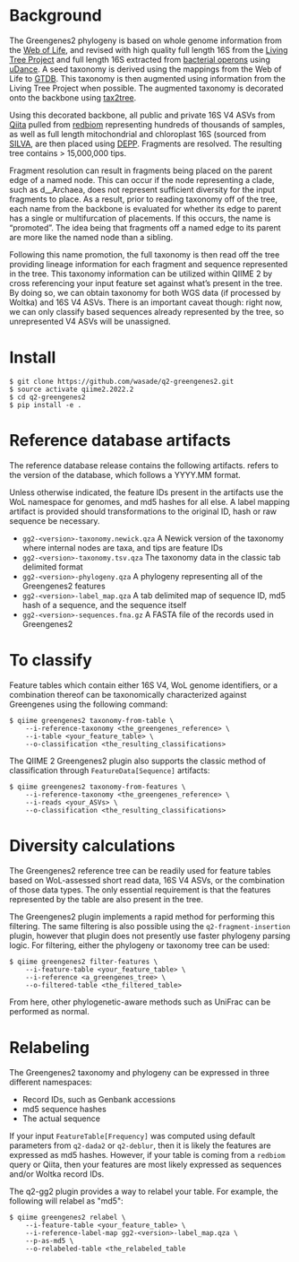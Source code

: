 # Background

The Greengenes2 phylogeny is based on whole genome information from the [Web of Life](https://biocore.github.io/wol/), and revised with high quality full length 16S from the [Living Tree Project](https://imedea.uib-csic.es/mmg/ltp/) and full length 16S extracted from [bacterial operons](https://www.nature.com/articles/s41592-020-01041-y) using [uDance](https://github.com/balabanmetin/uDance). A seed taxonomy is derived using the mappings from the Web of Life to [GTDB](https://gtdb.ecogenomic.org/). This taxonomy is then augmented using information from the Living Tree Project when possible. The augmented taxonomy is decorated onto the backbone using [tax2tree](https://github.com/biocore/tax2tree).

Using this decorated backbone, all public and private 16S V4 ASVs from [Qiita](https://qiita.ucsd.edu/) pulled from [redbiom](https://github.com/biocore/redbiom/) representing hundreds of thousands of samples, as well as full length mitochondrial and chloroplast 16S (sourced from [SILVA](https://www.arb-silva.de/), are then placed using [DEPP](https://github.com/yueyujiang/DEPP). Fragments are resolved. The resulting tree contains > 15,000,000 tips. 

Fragment resolution can result in fragments being placed on the parent edge of a named node. This can occur if the node representing a clade, such as d__Archaea, does not represent sufficient diversity for the input fragments to place. As a result, prior to reading taxonomy off of the tree, each name from the backbone is evaluated for whether its edge to parent has a single or multifurcation of placements. If this occurs, the name is “promoted”. The idea being that fragments off a named edge to its parent are more like the named node than a sibling.

Following this name promotion, the full taxonomy is then read off the tree providing lineage information for each fragment and sequence represented in the tree. This taxonomy information can be utilized within QIIME 2 by cross referencing your input feature set against what’s present in the tree. By doing so, we can obtain taxonomy for both WGS data (if processed by Woltka) and 16S V4 ASVs. There is an important caveat though: right now, we can only classify based sequences already represented by the tree, so unrepresented V4 ASVs will be unassigned.  

# Install

```
$ git clone https://github.com/wasade/q2-greengenes2.git
$ source activate qiime2.2022.2
$ cd q2-greengenes2
$ pip install -e .
```

# Reference database artifacts

The reference database release contains the following artifacts. <version> refers to the version of the database, which follows a YYYY.MM format.  

Unless otherwise indicated, the feature IDs present in the artifacts use the WoL namespace for genomes, and md5 hashes for all else. A label mapping artifact is provided should transformations to the original ID, hash or raw sequence be necessary.

* `gg2-<version>-taxonomy.newick.qza`
	A Newick version of the taxonomy where internal nodes are taxa, and tips are feature IDs
* `gg2-<version>-taxonomy.tsv.qza`
	The taxonomy data in the classic tab delimited format
* `gg2-<version>-phylogeny.qza`
	A phylogeny representing all of the Greengenes2 features
* `gg2-<version>-label_map.qza`
	A tab delimited map of sequence ID, md5 hash of a sequence, and the sequence itself
* `gg2-<version>-sequences.fna.gz`
	A FASTA file of the records used in Greengenes2

# To classify

Feature tables which contain either 16S V4, WoL genome identifiers, or a combination thereof can be taxonomically characterized against Greengenes using the following command:

```
$ qiime greengenes2 taxonomy-from-table \
	--i-reference-taxonomy <the_greengenes_reference> \
	--i-table <your_feature_table> \
    --o-classification <the_resulting_classifications>
```

The QIIME 2 Greengenes2 plugin also supports the classic method of classification through `FeatureData[Sequence]` artifacts:

```
$ qiime greengenes2 taxonomy-from-features \
    --i-reference-taxonomy <the_greengenes_reference> \
    --i-reads <your_ASVs> \ 
    --o-classification <the_resulting_classifications>
```

# Diversity calculations

The Greengenes2 reference tree can be readily used for feature tables based on WoL-assessed short read data, 16S V4 ASVs, or the combination of those data types. The only essential requirement is that the features represented by the table are also present in the tree.

The Greengenes2 plugin implements a rapid method for performing this filtering. The same filtering is also possible using the `q2-fragment-insertion` plugin, however that plugin does not presently use faster phylogeny parsing logic. For filtering, either the phylogeny or taxonomy tree can be used:

```
$ qiime greengenes2 filter-features \
    --i-feature-table <your_feature_table> \
    --i-reference <a_greengenes_tree> \
    --o-filtered-table <the_filtered_table>
```

From here, other phylogenetic-aware methods such as UniFrac can be performed as normal.

# Relabeling

The Greengenes2 taxonomy and phylogeny can be expressed in three different namespaces:

* Record IDs, such as Genbank accessions
* md5 sequence hashes 
* The actual sequence

If your input `FeatureTable[Frequency]` was computed using default parameters from `q2-dada2` or `q2-deblur`, then it is likely the features are expressed as md5 hashes. However, if your table is coming from a `redbiom` query or Qiita, then your features are most likely expressed as sequences and/or Woltka record IDs. 

The q2-gg2 plugin provides a way to relabel your table. For example, the following will relabel as "md5":

```
$ qiime greengenes2 relabel \
    --i-feature-table <your_feature_table> \
    --i-reference-label-map gg2-<version>-label_map.qza \
    --p-as-md5 \
    --o-relabeled-table <the_relabeled_table
```
